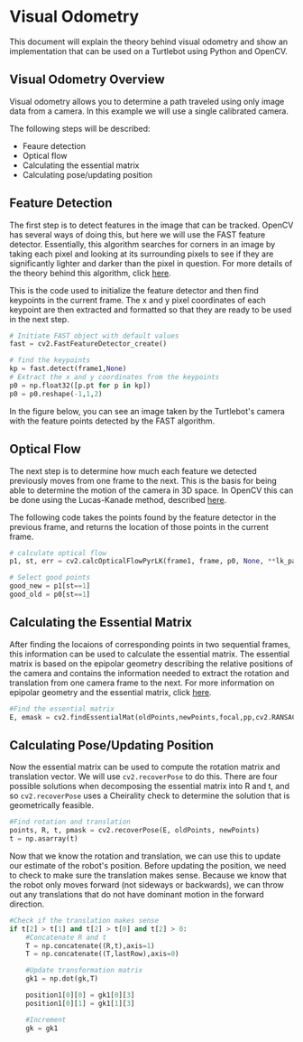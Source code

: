 # Visual Odometry

This document will explain the theory behind visual odometry and show an implementation that can be used on a Turtlebot using Python and OpenCV.

## Visual Odometry Overview

Visual odometry allows you to determine a path traveled using only image data from a camera. In this example we will use a single calibrated camera.

The following steps will be described:

-  Feaure detection
-  Optical flow
-  Calculating the essential matrix
-  Calculating pose/updating position

## Feature Detection

The first step is to detect features in the image that can be tracked. OpenCV has several ways of doing this, but here we will use the FAST feature detector. Essentially, this algorithm searches for corners in an image by taking each pixel and looking at its surrounding pixels to see if they are significantly lighter and darker than the pixel in question. For more details of the theory behind this algorithm, click [here](https://docs.opencv.org/3.0-beta/doc/py_tutorials/py_feature2d/py_fast/py_fast.html).

This is the code used to initialize the feature detector and then find keypoints in the current frame. The x and y pixel coordinates of each keypoint are then extracted and formatted so that they are ready to be used in the next step.

```python
# Initiate FAST object with default values
fast = cv2.FastFeatureDetector_create()

# find the keypoints
kp = fast.detect(frame1,None)
# Extract the x and y coordinates from the keypoints
p0 = np.float32([p.pt for p in kp])
p0 = p0.reshape(-1,1,2)
```
In the figure below, you can see an image taken by the Turtlebot's camera with the feature points detected by the FAST algorithm.

## Optical Flow

The next step is to determine how much each feature we detected previously moves from one frame to the next. This is the basis for being able to determine the motion of the camera in 3D space. In OpenCV this can be done using the Lucas-Kanade method, described [here](https://docs.opencv.org/3.3.1/d7/d8b/tutorial_py_lucas_kanade.html).

The following code takes the points found by the feature detector in the previous frame, and returns the location of those points in the current frame.

```python
# calculate optical flow
p1, st, err = cv2.calcOpticalFlowPyrLK(frame1, frame, p0, None, **lk_params)

# Select good points
good_new = p1[st==1]
good_old = p0[st==1]
```

## Calculating the Essential Matrix

After finding the locaions of corresponding points in two sequential frames, this information can be used to calculate the essential matrix. The essential matrix is based on the epipolar geometry describing the relative positions of the camera and contains the information needed to extract the rotation and translation from one camera frame to the next. For more information on epipolar geometry and the essential matrix, click [here](https://docs.opencv.org/3.1.0/da/de9/tutorial_py_epipolar_geometry.html).

```python
#Find the essential matrix
E, emask = cv2.findEssentialMat(oldPoints,newPoints,focal,pp,cv2.RANSAC,0.999,1.0)
```

## Calculating Pose/Updating Position

Now the essential matrix can be used to compute the rotation matrix and translation vector. We will use `cv2.recoverPose` to do this. There are four possible solutions when decomposing the essential matrix into R and t, and so `cv2.recoverPose` uses a Cheirality check to determine the solution that is geometrically feasible.

```python
#Find rotation and translation
points, R, t, pmask = cv2.recoverPose(E, oldPoints, newPoints)
t = np.asarray(t)
```

Now that we know the rotation and translation, we can use this to update our estimate of the robot's position. Before updating the position, we need to check to make sure the translation makes sense. Because we know that the robot only moves forward (not sideways or backwards), we can throw out any translations that do not have dominant motion in the forward direction.

```python
#Check if the translation makes sense
if t[2] > t[1] and t[2] > t[0] and t[2] > 0:
    #Concatenate R and t
    T = np.concatenate((R,t),axis=1)
    T = np.concatenate((T,lastRow),axis=0)

    #Update transformation matrix
    gk1 = np.dot(gk,T)

    position1[0][0] = gk1[0][3]
    position1[0][1] = gk1[1][3]

    #Increment
    gk = gk1
```